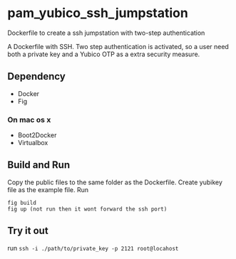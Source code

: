 # pam_yubico_ssh_jumpstation
Dockerfile to create a ssh jumpstation with two-step authentication

A Dockerfile with SSH. Two step authentication is activated, so a user need both a private key and a Yubico OTP as a extra security measure.  

## Dependency
* Docker
* Fig
### On mac os x
* Boot2Docker
* Virtualbox

## Build and Run
Copy the public files to the same folder as the Dockerfile.
Create yubikey file as the example file.
Run 
```
fig build
fig up (not run then it wont forward the ssh port)
```

## Try it out
run `ssh -i ./path/to/private_key -p 2121 root@locahost`

